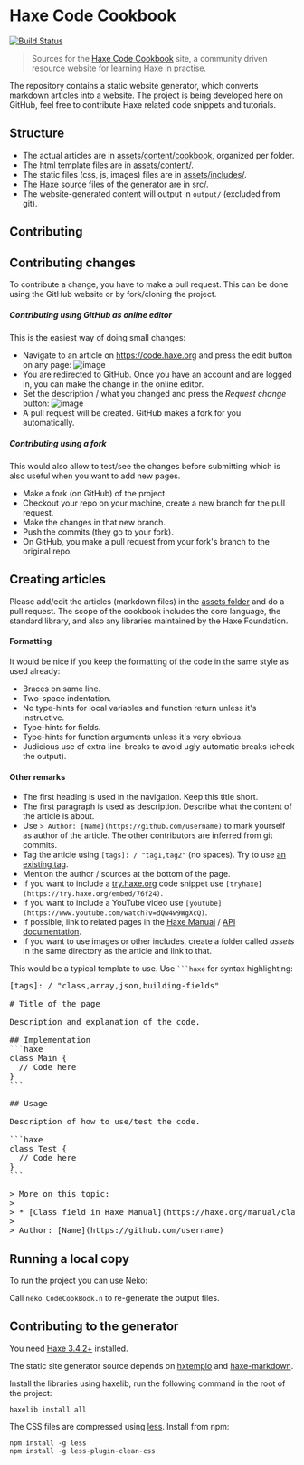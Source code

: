 # Haxe Code Cookbook

[![Build Status](https://travis-ci.org/HaxeFoundation/code-cookbook.svg?branch=master)](https://travis-ci.org/HaxeFoundation/code-cookbook)

> Sources for the [Haxe Code Cookbook](http://code.haxe.org) site, a community driven resource website for learning Haxe in practise.

The repository contains a static website generator, which converts markdown articles into a website. The project is being developed here on GitHub, feel free to contribute Haxe related code snippets and tutorials.

## Structure

 * The actual articles are in [assets/content/cookbook](assets/content/cookbook), organized per folder.
 * The html template files are in [assets/content/](assets/content).
 * The static files (css, js, images) files are in [assets/includes/](assets/includes).
 * The Haxe source files of the generator are in [src/](src).
 * The website-generated content will output in `output/` (excluded from git).

## Contributing 

## Contributing changes

To contribute a change, you have to make a pull request. This can be done using the GitHub website or by fork/cloning the project.

##### Contributing using GitHub as online editor 

This is the easiest way of doing small changes:

- Navigate to an article on <https://code.haxe.org> and press the edit button on any page: ![image](https://user-images.githubusercontent.com/576184/78226927-c544eb00-74cc-11ea-8d59-8658b017126f.png)
- You are redirected to GitHub. Once you have an account and are logged in, you can make the change in the online editor.
- Set the description / what you changed and press the _Request change_ button:
![image](https://user-images.githubusercontent.com/576184/78226584-3506a600-74cc-11ea-878f-4070ca04107d.png)
- A pull request will be created. GitHub makes a fork for you automatically.

##### Contributing using a fork

This would also allow to test/see the changes before submitting which is also useful when you want to add new pages.

- Make a fork (on GitHub) of the project.
- Checkout your repo on your machine, create a new branch for the pull request.
- Make the changes in that new branch.
- Push the commits (they go to your fork).
- On GitHub, you make a pull request from your fork's branch to the original repo.

## Creating articles

Please add/edit the articles (markdown files) in the [assets folder](assets/content/cookbook) and do a pull request. The scope of the cookbook includes the core language, the standard library, and also any libraries maintained by the Haxe Foundation.

#### Formatting 

It would be nice if you keep the formatting of the code in the same style as used already:

 * Braces on same line.
 * Two-space indentation.
 * No type-hints for local variables and function return unless it's instructive.
 * Type-hints for fields.
 * Type-hints for function arguments unless it's very obvious.
 * Judicious use of extra line-breaks to avoid ugly automatic breaks (check the output).
 
#### Other remarks
 
 * The first heading is used in the navigation. Keep this title short.
 * The first paragraph is used as description. Describe what the content of the article is about.
 * Use `> Author: [Name](https://github.com/username)` to mark yourself as author of the article. The other contributors are inferred from git commits.
 * Tag the article using `[tags]: / "tag1,tag2"` (no spaces). Try to use [an existing tag](http://code.haxe.org/).
 * Mention the author / sources at the bottom of the page.
 * If you want to include a [try.haxe.org](https://try.haxe.org) code snippet use `[tryhaxe](https://try.haxe.org/embed/76f24)`.
 * If you want to include a YouTube video use `[youtube](https://www.youtube.com/watch?v=dQw4w9WgXcQ)`.
 * If possible, link to related pages in the [Haxe Manual](https://haxe.org/manual) / [API documentation](https://api.haxe.org).
 * If you want to use images or other includes, create a folder called _assets_ in the same directory as the article and link to that.

This would be a typical template to use. Use <code>```haxe</code> for syntax highlighting:
 
<pre>
&lbrack;tags&rbrack;: / "class,array,json,building-fields"

# Title of the page

Description and explanation of the code.

## Implementation
&grave;&grave;&grave;haxe
class Main {
  // Code here
}
&grave;&grave;&grave;

## Usage

Description of how to use/test the code.

&grave;&grave;&grave;haxe
class Test {
  // Code here
}
&grave;&grave;&grave;

&gt; More on this topic: 
&gt; 
&gt; * &lbrack;Class field in Haxe Manual&rbrack;(https://haxe.org/manual/class-field.html)
&gt; 
&gt; Author: &lbrack;Name&rbrack;(https://github.com/username)
</pre>

## Running a local copy

To run the project you can use Neko:

Call `neko CodeCookBook.n` to re-generate the output files.

## Contributing to the generator

You need [Haxe 3.4.2+](https://haxe.org/download/list/) installed.

The static site generator source depends on [hxtemplo](https://lib.haxe.org/p/hxtemplo) and [haxe-markdown](https://lib.haxe.org/p/markdown).

Install the libraries using haxelib, run the following command in the root of the project:
```
haxelib install all
```
The CSS files are compressed using [less](http://lesscss.org/#using-less). 
Install from npm:
```
npm install -g less
npm install -g less-plugin-clean-css
```
